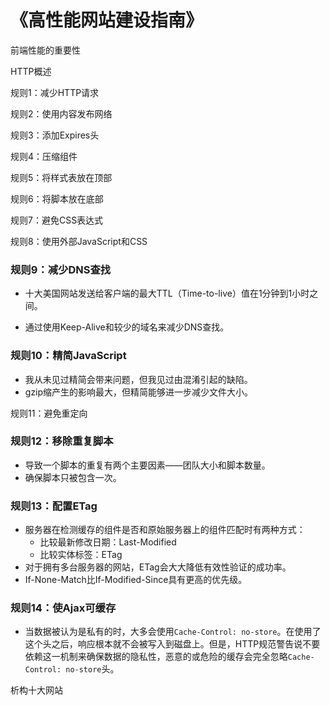 # 《高性能网站建设指南》

前端性能的重要性

HTTP概述

规则1：减少HTTP请求

规则2：使用内容发布网络

规则3：添加Expires头

规则4：压缩组件

规则5：将样式表放在顶部

规则6：将脚本放在底部

规则7：避免CSS表达式

规则8：使用外部JavaScript和CSS

### 规则9：减少DNS查找

- 十大美国网站发送给客户端的最大TTL（Time-to-live）值在1分钟到1小时之间。

- 通过使用Keep-Alive和较少的域名来减少DNS查找。

### 规则10：精简JavaScript

- 我从未见过精简会带来问题，但我见过由混淆引起的缺陷。
- gzip缩产生的影响最大，但精简能够进一步减少文件大小。

规则11：避免重定向

### 规则12：移除重复脚本

- 导致一个脚本的重复有两个主要因素——团队大小和脚本数量。
- 确保脚本只被包含一次。

### 规则13：配置ETag

- 服务器在检测缓存的组件是否和原始服务器上的组件匹配时有两种方式：
  - 比较最新修改日期：Last-Modified
  - 比较实体标签：ETag
- 对于拥有多台服务器的网站，ETag会大大降低有效性验证的成功率。
- If-None-Match比If-Modified-Since具有更高的优先级。

### 规则14：使Ajax可缓存

- 当数据被认为是私有的时，大多会使用`Cache-Control: no-store`。在使用了这个头之后，响应根本就不会被写入到磁盘上。但是，HTTP规范警告说不要依赖这一机制来确保数据的隐私性，恶意的或危险的缓存会完全忽略`Cache-Control: no-store`头。

析构十大网站